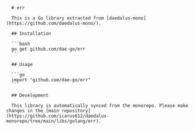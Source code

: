 
      # err

      This is a Go library extracted from [daedalus-mono](https://github.com/daedalus-mono/).

      ## Installation

      ```bash
      go get github.com/dae-go/err
      ```

      ## Usage

      ```go
      import "github.com/dae-go/err"
      ```

      ## Development

      This library is automatically synced from the monorepo. Please make changes in the [main repository](https://github.com/icarus612/daedalus-monorepo/tree/main/libs/golang/err).
    

